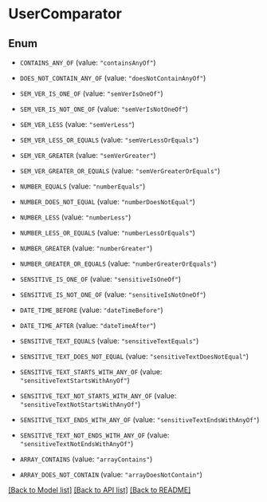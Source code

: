 # UserComparator

## Enum


* `CONTAINS_ANY_OF` (value: `"containsAnyOf"`)

* `DOES_NOT_CONTAIN_ANY_OF` (value: `"doesNotContainAnyOf"`)

* `SEM_VER_IS_ONE_OF` (value: `"semVerIsOneOf"`)

* `SEM_VER_IS_NOT_ONE_OF` (value: `"semVerIsNotOneOf"`)

* `SEM_VER_LESS` (value: `"semVerLess"`)

* `SEM_VER_LESS_OR_EQUALS` (value: `"semVerLessOrEquals"`)

* `SEM_VER_GREATER` (value: `"semVerGreater"`)

* `SEM_VER_GREATER_OR_EQUALS` (value: `"semVerGreaterOrEquals"`)

* `NUMBER_EQUALS` (value: `"numberEquals"`)

* `NUMBER_DOES_NOT_EQUAL` (value: `"numberDoesNotEqual"`)

* `NUMBER_LESS` (value: `"numberLess"`)

* `NUMBER_LESS_OR_EQUALS` (value: `"numberLessOrEquals"`)

* `NUMBER_GREATER` (value: `"numberGreater"`)

* `NUMBER_GREATER_OR_EQUALS` (value: `"numberGreaterOrEquals"`)

* `SENSITIVE_IS_ONE_OF` (value: `"sensitiveIsOneOf"`)

* `SENSITIVE_IS_NOT_ONE_OF` (value: `"sensitiveIsNotOneOf"`)

* `DATE_TIME_BEFORE` (value: `"dateTimeBefore"`)

* `DATE_TIME_AFTER` (value: `"dateTimeAfter"`)

* `SENSITIVE_TEXT_EQUALS` (value: `"sensitiveTextEquals"`)

* `SENSITIVE_TEXT_DOES_NOT_EQUAL` (value: `"sensitiveTextDoesNotEqual"`)

* `SENSITIVE_TEXT_STARTS_WITH_ANY_OF` (value: `"sensitiveTextStartsWithAnyOf"`)

* `SENSITIVE_TEXT_NOT_STARTS_WITH_ANY_OF` (value: `"sensitiveTextNotStartsWithAnyOf"`)

* `SENSITIVE_TEXT_ENDS_WITH_ANY_OF` (value: `"sensitiveTextEndsWithAnyOf"`)

* `SENSITIVE_TEXT_NOT_ENDS_WITH_ANY_OF` (value: `"sensitiveTextNotEndsWithAnyOf"`)

* `ARRAY_CONTAINS` (value: `"arrayContains"`)

* `ARRAY_DOES_NOT_CONTAIN` (value: `"arrayDoesNotContain"`)


[[Back to Model list]](../README.md#documentation-for-models) [[Back to API list]](../README.md#documentation-for-api-endpoints) [[Back to README]](../README.md)


